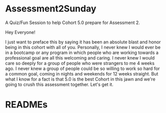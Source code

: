 # Assessment2Sunday
A Quiz/Fun Session to help Cohort 5.0 prepare for Assessment 2.

Hey Everyone!

I just want to preface this by saying it has been an absolute blast and honor being in this cohort with all of you.
Personally, I never knew I would ever be in a bootcamp or any program in which people who are working towards a professional
goal are all this welcoming and caring. I never knew I would care so deeply for a group of people who were strangers to me 4 
weeks ago. I never knew a group of people could be so willing to work so hard for a common goal, coming in nights and weekends
for 12 weeks straight. But what I know for a fact is that 5.0 is the best Cohort in this jawn and we're going to crush this 
assessment together. Let's get it.

# READMEs



